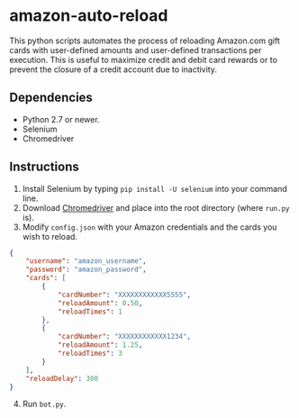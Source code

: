 # amazon-auto-reload

This python scripts automates the process of reloading Amazon.com gift cards with user-defined amounts and user-defined transactions per execution. This is useful to maximize credit and debit card rewards or to prevent the closure of a credit account due to inactivity.

## Dependencies

- Python 2.7 or newer.
- Selenium
- Chromedriver

## Instructions

1. Install Selenium by typing `pip install -U selenium` into your command line.
2. Download [Chromedriver](https://sites.google.com/a/chromium.org/chromedriver/) and place into the root directory (where `run.py` is).
3. Modify `config.json` with your Amazon credentials and the cards you wish to reload.
```json
{
    "username": "amazon_username",
    "password": "amazon_password",
    "cards": [
        { 
            "cardNumber": "XXXXXXXXXXXX5555",
            "reloadAmount": 0.50,
            "reloadTimes": 1
        },
        {
            "cardNumber": "XXXXXXXXXXXX1234", 
            "reloadAmount": 1.25, 
            "reloadTimes": 3
        }
    ],
    "reloadDelay": 300
}
```
4. Run `bot.py`.